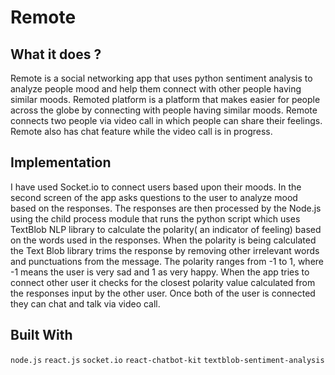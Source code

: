 # Remote 
## What it does ?

Remote is a social networking app that uses python sentiment analysis to analyze people mood and help them connect with other people having similar moods.
Remoted platform is a platform that makes easier for people across the globe by connecting with people having similar moods. Remote connects two people via video call in which people can share their feelings. Remote also has chat feature while the video call is in progress.  

## Implementation

I have used Socket.io to connect users based upon their moods. In the second screen of the app asks questions to the user to analyze mood based on the responses. The responses are then processed by the Node.js using the child process module that runs the python script which uses TextBlob NLP library to calculate the polarity( an indicator of feeling) based on the words used in the responses. When the polarity is being calculated the Text Blob library trims the response by removing other irrelevant words and punctuations from the message. The polarity ranges from -1 to 1, where -1 means the user is very sad and 1 as very happy. When the app tries to connect other user it checks for the closest polarity value calculated from the responses input by the other user. Once both of the user is connected they can chat and talk via video call.  

## Built With  

`node.js`
`react.js`
`socket.io`
`react-chatbot-kit`
`textblob-sentiment-analysis`
